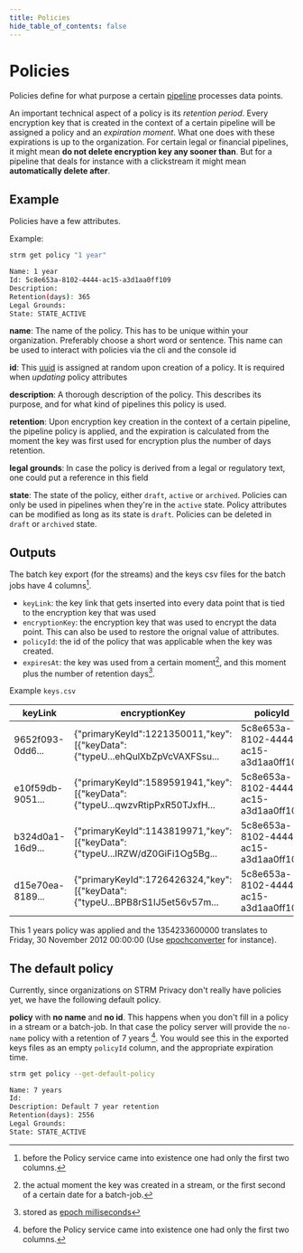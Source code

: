 ```yaml
---
title: Policies
hide_table_of_contents: false
---
```


# Policies
Policies define for what purpose a certain [pipeline](../data-pipelines) processes data points.

An important technical
aspect of a policy is its _retention period_. Every encryption key that is created in the context of a certain pipeline
will be assigned a policy and an _expiration moment_. What one does with these expirations is up to the organization.
For certain legal or financial pipelines, it might mean **do not delete encryption key any sooner than**. But for a
pipeline that deals for instance with a clickstream it might mean **automatically delete after**.


## Example
[uuid]: https://en.wikipedia.org/wiki/Universally_unique_identifier

Policies have a few attributes.

Example:
```sh
strm get policy "1 year"

Name: 1 year
Id: 5c8e653a-8102-4444-ac15-a3d1aa0ff109
Description:
Retention(days): 365
Legal Grounds:
State: STATE_ACTIVE
```

**name**: The name of the policy. This has to be unique within your organization. Preferably choose a short word or sentence. This
name can be used to interact with policies via the cli and the console id

**id**: This [uuid][uuid] is assigned at random upon creation of a policy. It is required when _updating_ policy
attributes

**description**: A thorough description of the policy. This describes its purpose, and for what kind of pipelines this policy is used.

**retention**: Upon encryption key creation in the context of a certain pipeline, the pipeline policy is applied, and the expiration
is calculated from the moment the key was first used for encryption plus the number of days retention.

**legal grounds**:  In case the policy is derived from a legal or regulatory text, one could put a reference in this field

**state**: The state of the policy, either `draft`, `active` or `archived`. Policies can only be used in pipelines when they're
in the `active` state.  Policy attributes can be modified as long as its state is `draft`. Policies can be deleted in
`draft` or `archived` state.

## Outputs
The batch key export (for the streams) and the keys csv files for the
batch jobs have 4 columns[^3].

* `keyLink`: the key link that gets inserted into every data point that is tied to the encryption key that was used
* `encryptionKey`: the encryption key that was used to encrypt the data point. This can also be used to restore the
  orignal value of attributes.
* `policyId`: the id of the policy that was applicable when the key was created.
* `expiresAt`: the key was used from a certain moment[^1], and this moment plus the number of retention days[^2].

[^1]: the actual moment the key was created in a stream, or the first second of a certain date for a batch-job.
[^2]: stored as [epoch milliseconds](https://www.epochconverter.com/)
[^3]: before the Policy service came into existence one had only the first two columns.

Example `keys.csv`

|keyLink|encryptionKey|policyId|expiresAt
|----|----|----|----
|9652f093-0dd6...|{"primaryKeyId":1221350011,"key":[{"keyData":{"typeU...ehQulXbZpVcVAXFSsu...|5c8e653a-8102-4444-ac15-a3d1aa0ff109|1354233600000|
|e10f59db-9051...|{"primaryKeyId":1589591941,"key":[{"keyData":{"typeU...qwzvRtipPxR50TJxfH...|5c8e653a-8102-4444-ac15-a3d1aa0ff109|1354233600000|
|b324d0a1-16d9...|{"primaryKeyId":1143819971,"key":[{"keyData":{"typeU...IRZW/dZ0GiFi1Og5Bg...|5c8e653a-8102-4444-ac15-a3d1aa0ff109|1354233600000|
|d15e70ea-8189...|{"primaryKeyId":1726426324,"key":[{"keyData":{"typeU...BPB8rS1IJ5et56v57m...|5c8e653a-8102-4444-ac15-a3d1aa0ff109|1354233600000|

This 1 years policy was applied and the 1354233600000 translates to Friday, 30 November 2012 00:00:00 (Use [epochconverter](https://www.epochconverter.com/) for instance).

## The default policy

Currently, since organizations on STRM Privacy don't really have policies yet, we have the following default policy.

**policy** with **no name** and **no id**. This happens when you don't fill in a policy in a stream or a batch-job. In that case the
policy server will provide the `no-name` policy with a retention of 7 years [^3]. You would see this in the exported
keys files as an empty `policyId` column, and the appropriate expiration time.

```sh
strm get policy --get-default-policy

Name: 7 years
Id:
Description: Default 7 year retention
Retention(days): 2556
Legal Grounds:
State: STATE_ACTIVE
```

[^3]: 365.25 * 7 days to be precise.
